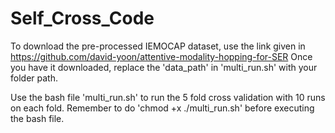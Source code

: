 # Self_Cross_Code

To download the pre-processed IEMOCAP dataset, use the link given in https://github.com/david-yoon/attentive-modality-hopping-for-SER
Once you have it downloaded, replace the 'data_path' in 'multi_run.sh' with your folder path.

Use the bash file 'multi_run.sh' to run the 5 fold cross validation with 10 runs on each fold. Remember to do 'chmod +x ./multi_run.sh' before executing the bash file.
